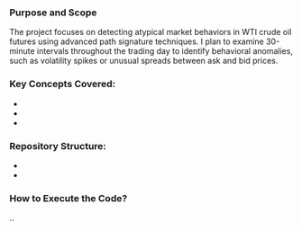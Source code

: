 ### Purpose and Scope
The project focuses on detecting atypical market behaviors in WTI crude oil futures using advanced path signature techniques. I plan to examine 30-minute intervals throughout the trading day to identify behavioral anomalies, such as volatility spikes or unusual spreads between ask and bid prices.

### Key Concepts Covered:
- 
- 
- 

### Repository Structure:
- 
-

### How to Execute the Code?
..
